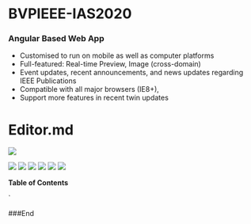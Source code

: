 # BVPIEEE-IAS2020
### Angular Based Web App

- Customised to run on mobile as well as computer platforms
- Full-featured: Real-time Preview, Image (cross-domain)
- Event updates, recent announcements, and news updates regarding IEEE Publications
- Compatible with all major browsers (IE8+),
- Support more features in recent twin updates

# Editor.md

![](https://pandao.github.io/editor.md/images/logos/editormd-logo-180x180.png)

![](https://img.shields.io/github/stars/pandao/editor.md.svg) ![](https://img.shields.io/github/forks/pandao/editor.md.svg) ![](https://img.shields.io/github/tag/pandao/editor.md.svg) ![](https://img.shields.io/github/release/pandao/editor.md.svg) ![](https://img.shields.io/github/issues/pandao/editor.md.svg) ![](https://img.shields.io/bower/v/editor.md.svg)


**Table of Contents**

`

###End
